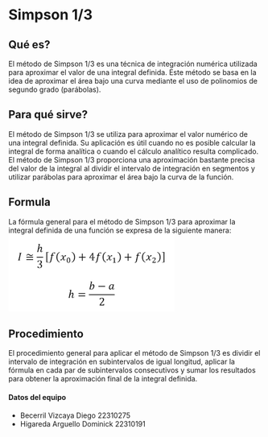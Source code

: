 # Simpson 1/3 #

## Qué es? ##
El método de Simpson 1/3 es una técnica de integración numérica utilizada para aproximar el valor de una integral definida. Este método se basa en la idea de aproximar el área bajo una curva mediante el uso de polinomios de segundo grado (parábolas).

## Para qué sirve? ##
El método de Simpson 1/3 se utiliza para aproximar el valor numérico de una integral definida. Su aplicación es útil cuando no es posible calcular la integral de forma analítica o cuando el cálculo analítico resulta complicado. El método de Simpson 1/3 proporciona una aproximación bastante precisa del valor de la integral al dividir el intervalo de integración en segmentos y utilizar parábolas para aproximar el área bajo la curva de la función.

## Formula ##
La fórmula general para el método de Simpson 1/3 para aproximar la integral definida de una función se expresa de la siguiente manera:   
![simpson-1-3.png](/Images/fSimpson.png) 

## Procedimiento ##
El procedimiento general para aplicar el método de Simpson 1/3 es dividir el intervalo de integración en subintervalos de igual longitud, aplicar la fórmula en cada par de subintervalos consecutivos y sumar los resultados para obtener la aproximación final de la integral definida.

#### Datos del equipo ####
- Becerril Vizcaya Diego 22310275
- Higareda Arguello Dominick 22310191